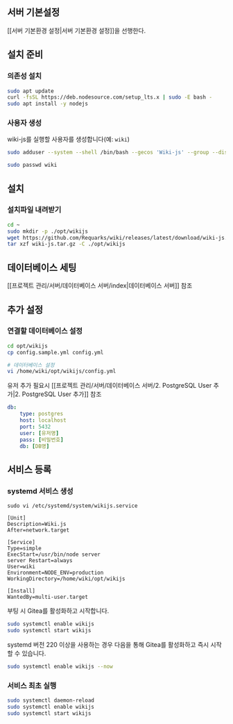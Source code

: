 ## 서버 기본설정
[[서버 기본환경 설정|서버 기본환경 설정]]을 선행한다.

## 설치 준비

### 의존성 설치

```sh
sudo apt update
curl -fsSL https://deb.nodesource.com/setup_lts.x | sudo -E bash -
sudo apt install -y nodejs
```

### 사용자 생성

wiki-js를 실행할 사용자를 생성합니다(예: `wiki`)

```sh
sudo adduser --system --shell /bin/bash --gecos 'Wiki-js' --group --disabled-password --home /home/wiki wiki

sudo passwd wiki
```

## 설치
### 설치파일 내려받기

```sh
cd ~
sudo mkdir -p ./opt/wikijs
wget https://github.com/Requarks/wiki/releases/latest/download/wiki-js.tar.gz
tar xzf wiki-js.tar.gz -C ./opt/wikijs
```
## 데이터베이스 세팅

[[프로젝트 관리/서버/데이터베이스 서버/index|데이터베이스 서버]] 참조

## 추가 설정
### 연결할 데이터베이스 설정

```sh
cd opt/wikijs
cp config.sample.yml config.yml

# 데이터베이스 설정
vi /home/wiki/opt/wikijs/config.yml
```

유저 추가 필요시 [[프로젝트 관리/서버/데이터베이스 서버/2. PostgreSQL User 추가|2. PostgreSQL User 추가]] 참조 

```yml
db:
	type: postgres
	host: localhost
	port: 5432
	user: [유저명]
	pass: [비밀번호]
	db: [DB명]
```


## 서비스 등록

### systemd 서비스 생성

`sudo vi /etc/systemd/system/wikijs.service`

```service
[Unit]
Description=Wiki.js
After=network.target

[Service]
Type=simple
ExecStart=/usr/bin/node server
server Restart=always
User=wiki
Environment=NODE_ENV=production
WorkingDirectory=/home/wiki/opt/wikijs

[Install]
WantedBy=multi-user.target
```

부팅 시 Gitea를 활성화하고 시작합니다.

```sh
sudo systemctl enable wikijs
sudo systemctl start wikijs
```

systemd 버전 220 이상을 사용하는 경우 다음을 통해 Gitea를 활성화하고 즉시 시작할 수 있습니다.

```sh
sudo systemctl enable wikijs --now
```
### 서비스 최초 실행

```sh
sudo systemctl daemon-reload
sudo systemctl enable wikijs
sudo systemctl start wikijs
```